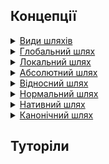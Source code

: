 ## Концепції

<details>
  <summary><a href="./concept/KindsOfPaths.md">
      Види шляхів
  </a></summary>
    <code>Шлях</code> - набір символів, що показує розташування файлу або каталогу в файловій системі.
</details>

<details>
  <summary><a href="./concept/KindsOfPaths.md#глобальний-та-локальний-шлях">
      Глобальний шлях
  </a></summary>
  Це абсолютний або відносний шлях до файлу чи директорії, який обов'язково містить на початку назву протоколу.
</details>

<details>
  <summary><a href="./concept/KindsOfPaths.md#глобальний-та-локальний-шлях">
      Локальний шлях
  </a></summary>
  Це абсолютний або відносний шлях до файлу чи директорії, що не містить назви протоколу. 
</details>

<details>
  <summary><a href="./concept/KindsOfPaths.md#абсолютний-шлях">
      Абсолютний шлях
  </a></summary>
  Це шлях, який починається із кореневої директорії. 
</details>

<details>
  <summary><a href="./concept/KindsOfPaths.md#відносний-шлях">
      Відносний шлях
  </a></summary>
  Це шлях, який визначає місце розташування файлу чи директорії відносно іншого файла.
</details>

<details>
  <summary><a href="./concept/KindsOfPaths.md#нормальний-шлях">
      Нормальний шлях
  </a></summary>
  Це шлях, який має нормалізований (стандартизований) вигляд.
</details>

<details>
  <summary><a href="./concept/KindsOfPaths.md#нативний-шлях">
      Нативний шлях
  </a></summary>
  Це шлях, яким має вигляд, характерний для конкретної операційної системи.
</details>

<details>
  <summary><a href="./concept/KindsOfPaths.md#канонічний-шлях">
      Канонічний шлях
  </a></summary>
  Це шлях, який заданий у канонічній (стандартизованій) формі.
</details>


## Туторіли

<!-- <details><summary><a href="./tutorial/xxx.md">
      xxx
  </a></summary>
  xxx.
</details> -->
